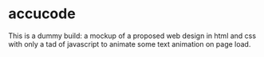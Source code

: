 # accucode

This is a dummy build: a mockup of a proposed web design in html and css with only a tad of javascript to animate some text animation on page load. 